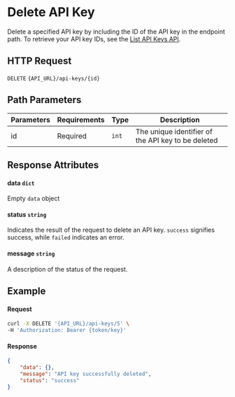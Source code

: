 # Delete API Key

Delete a specified API key by including the ID of the API key in the endpoint path.
To retrieve your API key IDs, see the [List API Keys API](List_API_Keys.md).

## HTTP Request

`DELETE` `{API_URL}/api-keys/{id}`

## Path Parameters

| Parameters | Requirements | Type  | Description                                        |
|------------|--------------|-------|----------------------------------------------------|
| id         | Required     | `int` | The unique identifier of the API key to be deleted |

## Response Attributes

#### data `dict`

Empty `data` object

#### status `string`

Indicates the result of the request to delete an API key. `success` signifies success, while `failed` indicates an error.

#### message `string`

A description of the status of the request.

## Example

#### Request

```bash
curl -X DELETE '{API_URL}/api-keys/5' \
-H 'Authorization: Bearer {token/key}'
```

#### Response

```json
{
    "data": {},
    "message": "API key successfully deleted",
    "status": "success"
}
```